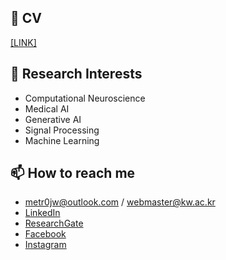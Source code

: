 📜 CV
-
[[LINK]](https://github.com/metr0jw/metr0jw/blob/master/Rezume_Jiwoon.pdf)

🔬 Research Interests
-
- Computational Neuroscience
- Medical AI
- Generative AI
- Signal Processing
- Machine Learning


📫 How to reach me
-
- <metr0jw@outlook.com> / <webmaster@kw.ac.kr>
- [LinkedIn](https://www.linkedin.com/in/metr0jw/)
- [ResearchGate](https://www.researchgate.net/profile/Jiwoon-Lee-3)
- [Facebook](https://www.facebook.com/metr0jw)
- [Instagram](https://www.instagram.com/laz_y_w00n/)
  
 
<!--
**metr0jw/metr0jw** is a ✨ _special_ ✨ repository because its `README.md` (this file) appears on your GitHub profile.

Here are some ideas to get you started:

- 🔭 I’m currently working on ...
- 🌱 I’m currently learning ...
- 👯 I’m looking to collaborate on ...
- 🤔 I’m looking for help with ...
- 💬 Ask me about ...
- 📫 How to reach me: ...
- 😄 Pronouns: ...
- ⚡ Fun fact: ...
-->
